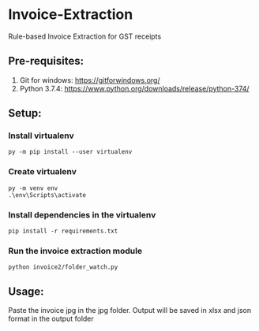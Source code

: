 # Invoice-Extraction
Rule-based Invoice Extraction for GST receipts

## Pre-requisites:
1. Git for windows: https://gitforwindows.org/
2. Python 3.7.4: https://www.python.org/downloads/release/python-374/

## Setup:
### Install virtualenv
```
py -m pip install --user virtualenv
```
### Create virtualenv
```
py -m venv env
.\env\Scripts\activate
```
### Install dependencies in the virtualenv
```
pip install -r requirements.txt
```
### Run the invoice extraction module
```
python invoice2/folder_watch.py
```

## Usage:
Paste the invoice jpg in the jpg folder.
Output will be saved in xlsx and json format in the output folder
